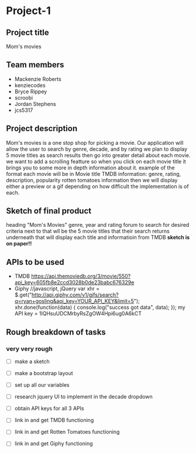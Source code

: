 # Project-1
## Project title
Mom's movies
## Team members
- Mackenzie Roberts
- kenziecodes
- Bryce Rippey
- scroobi
- Jordan Stephens
- jcs5317
## Project description
Mom's movies is a one stop shop for picking a movie. Our application will allow the user to search by genre, decade, and by rating
we plan to display 5 movie titles as search results then go into greater detail about each movie. we want to add a scrolling featture so when you click on each movie title it brings you to some more in depth information about it.
example of the format each movie will be in
Movie title
TMDB information: genre, rating, description, popularity
rotten tomatoes information
then we will display either a preview or a gif depending on how difficult the implementation is of each. 
## Sketch of final product
heading "Mom's Movies"
genre, year and rating forum to search for desired criteria
next to that wll be the 5 movie titles that their search returns
underneath that will display each title and informatioin from TMDB
**sketch is on paper!!**
## APIs to be used
- TMDB
https://api.themoviedb.org/3/movie/550?api_key=605fb8e2ccd3028b0de23babc676329e
- Giphy
//javascript, jQuery
var xhr = $.get("http://api.giphy.com/v1/gifs/search?q=ryan+gosling&api_key=YOUR_API_KEY&limit=5");
xhr.done(function(data) { console.log("success got data", data); });
my API key = 1lQHsuUDCMrbyRsZgOW4Hpi6ug0A6kCT
## Rough breakdown of tasks
### very very rough
- [ ] make a sketch
- [ ] make a bootstrap layout
- [ ] set up all our variables
- [ ] research jquery UI to implement in the decade dropdown
- [ ] obtain API keys for all 3 APIs
- [ ] link in and get TMDB functioning
- [ ] link in and get Rotten Tomatoes functioning
- [ ] link in and get Giphy functioning

